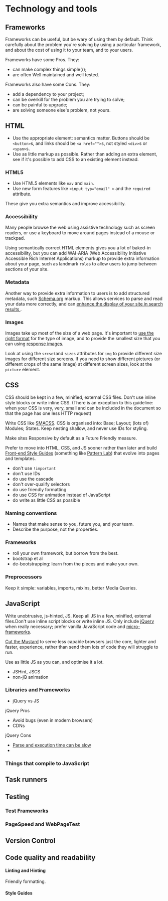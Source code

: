# Technology and tools

## Frameworks

Frameworks can be useful, but be wary of using them by default. Think carefully about the problem you're solving by using a particular framework, and about the cost of using it to your team, and to your users.

Frameworks have some Pros. They:

* can make complex things simple(r);
* are often Well maintained and well tested.

Frameworks also have some Cons. They:

* add a dependency to your project;
* can be overkill for the problem you are trying to solve;
* can be painful to upgrade;
* are solving someone else's problem, not yours.

## HTML

* Use the appropriate element: semantics matter. Buttons should be `<button>`s, and links should be `<a href="">`s, not styled `<div>`s or `<span>`s.
* Use as little markup as possible. Rather than adding an extra element, see if it's possible to add CSS to an existing element instead.

### HTML5

* Use HTML5 elements like `nav` and `main`.
* Use new form features like `<input typ="email" >` and the `required` attribute.

These give you extra semantics and improve accessibility.

### Accessibility

Many people browse the web using assistive technology such as screen readers, or use a keyboard to move around pages instead of a mouse or trackpad.

Using semantically correct HTML elements gives you a lot of baked-in accessibility, but you can add WAI-ARIA (Web Accessibility Initiative Accessible Rich Internet Applications) markup to provide extra information about your page, such as landmark `role`s to allow users to jump between sections of your site.

### Metadata

Another way to provide extra information to users is to add structured metadata, such [Schema.org](http://schema.org/) markup. This allows services to parse and read your data more correctly, and can [enhance the display of your site in search results ](https://developers.google.com/structured-data/).

### Images

Images take up most of the size of a web page. It's important to [use the right format](http://designingforperformance.com/optimizing-images/#choosing-an-image-format) for the type of image, and to provide the smallest size that you can using [response images](https://responsiveimages.org/).

Look at using the `srcset`and `sizes` attributes for `img` to provide different size images for different size screens. If you need to show different pictures (or different crops of the same image) at different screen sizes, look at the `picture` element.

## CSS

CSS should be kept in a few, minified, external CSS files. Don't use inline style blocks or write inline CSS. (There is an exception to this guideline: when your CSS is very, very, small and can be included in the document so that the page has one less HTTP request)

Write CSS like [SMACSS](http://www.smacss.com/). CSS is organised into: Base; Layout; (lots of) Modules; States. Keep nesting shallow, and never use IDs for styling.

Make sites Responsive by default as a Future Friendly measure.

Prefer to move into HTML, CSS, and JS sooner rather than later and build [Front-end Style Guides](http://styleguides.io/) (something like [Pattern Lab](http://patternlab.io/)) that evolve into pages and templates.

* don't use `!important`
* don't use IDs
* do use the cascade
* don't over-qualify selectors
* do use friendly formatting
* do use CSS for animation instead of JavaScript
* do write as little CSS as possible

### Naming conventions

* Names that make sense to you, future you, and your team.
* Describe the purpose, not the properties.

### Frameworks

* roll your own framework, but borrow from the best.
* bootstrap et al
* de-bootstrapping: learn from the pieces and make your own.

### Preprocessors

Keep it simple: variables, imports, mixins, better Media Queries.

## JavaScript

Write unobtrusive, js-hinted, JS. Keep all JS in a few, minified, external files.Don't use inline script blocks or write inline JS. Only include [jQuery](http://jquery.com/) when really necessary; prefer vanilla JavaScript code and [micro-frameworks](http://microjs.com/).

[Cut the Mustard](http://responsivenews.co.uk/post/18948466399/cutting-the-mustard) to serve less capable browsers just the core, lighter and faster, experience, rather than send them lots of code they will struggle to run.

Use as little JS as you can, and optimise it a lot.

* JSHint, JSCS
* non-jQ animation

### Libraries and Frameworks

* jQuery vs JS

jQuery Pros

* Avoid bugs (even in modern browsers)
* CDNs

jQuery Cons

* [Parse and execution time can be slow](http://timkadlec.com/2014/09/js-parse-and-execution-time/)
*


### Things that compile to JavaScript

## Task runners

## Testing

### Test Frameworks

### PageSpeed and WebPageTest

## Version Control

## Code quality and readability

#### Linting and Hinting

Friendly formatting.

#### Style Guides
